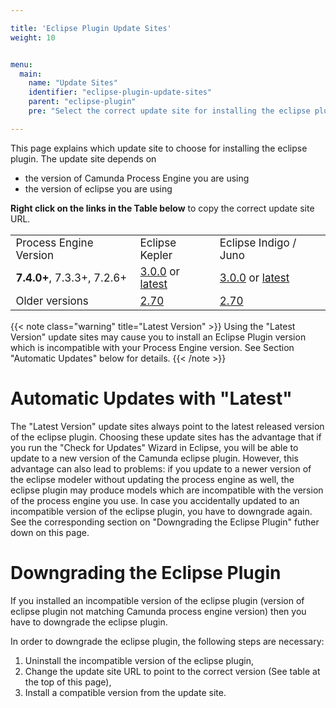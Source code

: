 ```yaml
---

title: 'Eclipse Plugin Update Sites'
weight: 10


menu:
  main:
    name: "Update Sites"
    identifier: "eclipse-plugin-update-sites"
    parent: "eclipse-plugin"
    pre: "Select the correct update site for installing the eclipse plugin."

---
```


This page explains which update site to choose for installing the eclipse plugin.
The update site depends on

* the version of Camunda Process Engine you are using
* the version of eclipse you are using

**Right click on the links in the Table below** to copy the correct update site URL.

<table class="table" style="font-size: 17px">
  <tr>
    <td>Process Engine Version</td>
    <td>Eclipse Kepler</td>
    <td>Eclipse Indigo / Juno</td>
  </tr>
  <tr>
    <td><strong>7.4.0+</strong>, 7.3.3+, 7.2.6+</td>
    <td>
      <a href="https://camunda.org/release/camunda-eclipse-plugin/update-sites/kepler/archive/3.0.0/">3.0.0</a> or
      <a href="https://camunda.org/release/camunda-eclipse-plugin/update-sites/kepler/latest/">latest</a>
    <td>
      <a href="https://camunda.org/release/camunda-eclipse-plugin/update-sites/indigo/archive/3.0.0/">3.0.0</a> or
      <a href="https://camunda.org/release/camunda-eclipse-plugin/update-sites/indigo/latest/">latest</a>
  </tr>
  <tr>
    <td>Older versions
    <td>
      <a href="https://camunda.org/release/camunda-eclipse-plugin/update-sites/kepler/archive/2.7.0/">2.70</a>
    </td>
    <td>
      <a href="https://camunda.org/release/camunda-eclipse-plugin/update-sites/indigo/archive/2.7.0/">2.70</a>
    </td>
  </tr>
</table>

{{< note class="warning" title="Latest Version" >}}
Using the "Latest Version" update sites may cause you to install an Eclipse Plugin version which is incompatible with
your Process Engine version. See Section "Automatic Updates" below for details.
{{< /note >}}

# Automatic Updates with "Latest"

The "Latest Version" update sites always point to the latest released version of the eclipse plugin. Choosing these update sites has the advantage that if you run the "Check for Updates" Wizard in Eclipse, you will be able to update to a new version of the Camunda eclipse plugin. However, this advantage can also lead to problems: if you update to a newer version of the eclipse modeler without updating the process engine as well, the eclipse plugin may produce models which are incompatible with the version of the process engine you use.
In case you accidentally updated to an incompatible version of the eclipse plugin, you have to downgrade again. See the corresponding section on "Downgrading the Eclipse Plugin" futher down on this page.

# Downgrading the Eclipse Plugin

If you installed an incompatible version of the eclipse plugin (version of eclipse plugin not matching Camunda process engine version) then you have to downgrade the eclipse plugin.

In order to downgrade the eclipse plugin, the following steps are necessary:

1. Uninstall the incompatible version of the eclipse plugin,
2. Change the update site URL to point to the correct version (See table at the top of this page),
3. Install a compatible version from the update site.